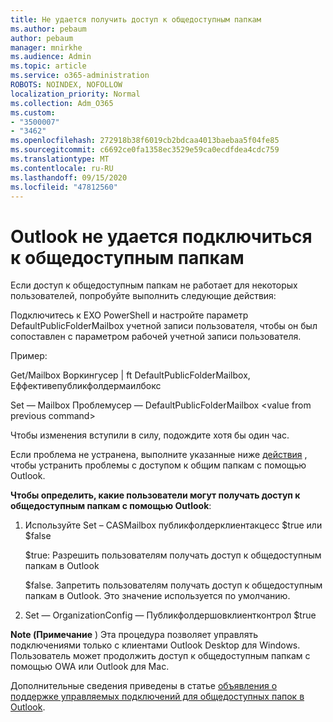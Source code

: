 ```yaml
---
title: Не удается получить доступ к общедоступным папкам
ms.author: pebaum
author: pebaum
manager: mnirkhe
ms.audience: Admin
ms.topic: article
ms.service: o365-administration
ROBOTS: NOINDEX, NOFOLLOW
localization_priority: Normal
ms.collection: Adm_O365
ms.custom:
- "3500007"
- "3462"
ms.openlocfilehash: 272918b38f6019cb2bdcaa4013baebaa5f04fe85
ms.sourcegitcommit: c6692ce0fa1358ec3529e59ca0ecdfdea4cdc759
ms.translationtype: MT
ms.contentlocale: ru-RU
ms.lasthandoff: 09/15/2020
ms.locfileid: "47812560"
---
```

# <a name="outlook-cannot-connect-to-public-folders"></a>Outlook не удается подключиться к общедоступным папкам

Если доступ к общедоступным папкам не работает для некоторых пользователей, попробуйте выполнить следующие действия:

Подключитесь к EXO PowerShell и настройте параметр DefaultPublicFolderMailbox учетной записи пользователя, чтобы он был сопоставлен с параметром рабочей учетной записи пользователя.

Пример:

Get/Mailbox Воркингусер | ft DefaultPublicFolderMailbox, Еффективепубликфолдермаилбокс

Set — Mailbox Проблемусер — DefaultPublicFolderMailbox \<value from previous command>

Чтобы изменения вступили в силу, подождите хотя бы один час.

Если проблема не устранена, выполните указанные ниже [действия](https://aka.ms/pfcte) , чтобы устранить проблемы с доступом к общим папкам с помощью Outlook.
 
**Чтобы определить, какие пользователи могут получать доступ к общедоступным папкам с помощью Outlook**:

1.  Используйте Set – CASMailbox <mailboxname> публикфолдерклиентакцесс $true или $false  
      
    $true: Разрешить пользователям получать доступ к общедоступным папкам в Outlook  
      
    $false. Запретить пользователям получать доступ к общедоступным папкам в Outlook. Это значение используется по умолчанию.  
        
2.  Set — OrganizationConfig — Публикфолдершовклиентконтрол $true   
      
**Note (Примечание** ) Эта процедура позволяет управлять подключениями только с клиентами Outlook Desktop для Windows. Пользователь может продолжить доступ к общедоступным папкам с помощью OWA или Outlook для Mac.
 
Дополнительные сведения приведены в статье [объявления о поддержке управляемых подключений для общедоступных папок в Outlook](https://aka.ms/controlpf).